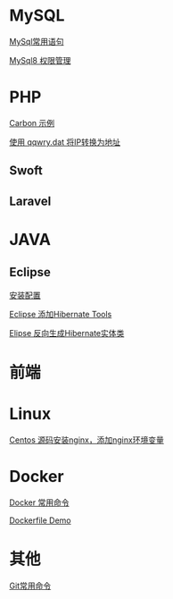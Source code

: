 # MySQL
<a href="https://github.com/lyhisphper/Blog/issues/1">MySql常用语句</a>

<a href="https://github.com/lyhisphper/Blog/issues/6">MySql8 权限管理</a>
# PHP

<a href="https://github.com/lyhisphper/Blog/issues/5">Carbon 示例</a>

<a href="https://github.com/lyhisphper/Blog/tree/master/PHP/Ip%E8%BD%AC%E5%9C%B0%E5%9D%80">使用 qqwry.dat 将IP转换为地址</a>

## Swoft
## Laravel
# JAVA
## Eclipse
<a href="https://github.com/lyhisphper/Blog/issues/2">安装配置</a>

<a href="https://github.com/lyhisphper/Blog/issues/3">Eclipse 添加Hibernate Tools</a>

<a href="https://github.com/lyhisphper/Blog/issues/4">Elipse 反向生成Hibernate实体类</a>
# 前端

# Linux
<a href="https://github.com/lyhisphper/Blog/issues/7">Centos 源码安装nginx，添加nginx环境变量</a>

# Docker
<a href="https://github.com/lyhisphper/Blog/issues/10">Docker 常用命令</a>

<a href="https://github.com/lyhisphper/Blog/issues/10">Dockerfile Demo</a>

# 其他
<a href="https://github.com/lyhisphper/Blog/issues/9">Git常用命令</a>
